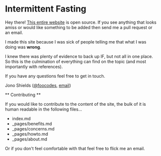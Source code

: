 # Intermittent Fasting

Hey there! [This entire website](https://intermittentfasting.pro) is open source. If you see anything that looks amiss or would like something to be added then send me a pull request or an email.

I made this site because I was sick of people telling me that what I was doing was **wrong**. 

I knew there was plenty of evidence to back up IF, but not all in one place. So this is the culmination of everything can find on the topic (and most importantly with references).

If you have any questions feel free to get in touch.

Jono Shields ([@foocodes](http://twitter.com/foocodes), [email](mailto:jonathonshields@gmail.com))

** Contributing **

If you would like to contribute to the content of the site, the bulk of it is human readable in the following files...

* index.md
* _pages/benefits.md
* _pages/concerns.md
* _pages/howto.md
* _pages/about.md

Or if you don't feel comfortable with that feel free to flick me an email.